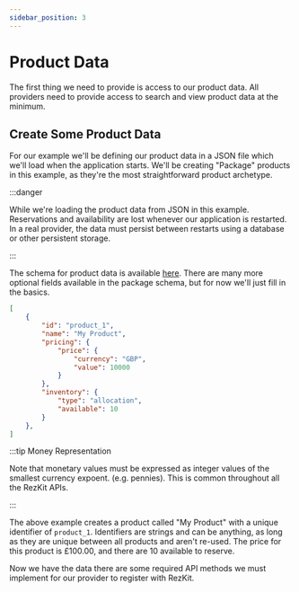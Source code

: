 ```yaml
---
sidebar_position: 3
---
```


# Product Data

The first thing we need to provide is access to our product data.
All providers need to provide access to search and view product data at the minimum.

## Create Some Product Data

For our example we'll be defining our product data in a JSON file which we'll
load when the application starts. We'll be creating "Package" products in this example, as they're
the most straightforward product archetype.

:::danger

While we're loading the product data from JSON in this example.
Reservations and availability are lost whenever our application is restarted.
In a real provider, the data must persist between restarts using a database or other persistent storage.

:::

The schema for product data is available [here](http://schema.travelzen.app/1.0/product-provider/package).
There are many more optional fields available in the package schema, but for now we'll just fill in the basics.

```json data/products.json
[
    {
        "id": "product_1",
        "name": "My Product",
        "pricing": {
            "price": {
                "currency": "GBP",
                "value": 10000
            }
        },
        "inventory": {
            "type": "allocation",
            "available": 10
        }
    },
]
```

:::tip Money Representation

Note that monetary values must be expressed as integer values of the smallest currency expoent.
(e.g. pennies). This is common throughout all the RezKit APIs.

:::

The above example creates a product called "My Product" with a unique identifier of `product_1`.
Identifiers are strings and can be anything, as long as they are unique between
all products and aren't re-used. The price for this product is £100.00, and there are 10 available to reserve.

Now we have the data there are some required API methods we must implement for our provider to register with RezKit.
